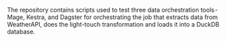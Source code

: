 The repository contains scripts used to test three data orchestration tools - Mage, Kestra, and Dagster for orchestrating the job that extracts data from WeatherAPI, does the light-touch transformation and loads it into a DuckDB database.
